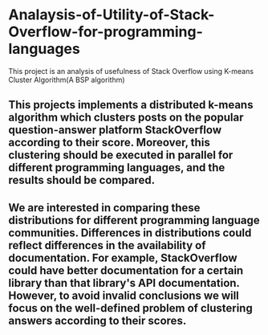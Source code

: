 # Analaysis-of-Utility-of-Stack-Overflow-for-programming-languages
This project is an analysis of usefulness of Stack Overflow using K-means Cluster Algorithm(A BSP algorithm)
## This projects implements a distributed k-means algorithm which clusters posts on the popular question-answer platform StackOverflow according to their score. Moreover, this clustering should be executed in parallel for different programming languages, and the results should be compared.
## We are interested in comparing these distributions for different programming language communities. Differences in distributions could reflect differences in the availability of documentation. For example, StackOverflow could have better documentation for a certain library than that library's API documentation. However, to avoid invalid conclusions we will focus on the well-defined problem of clustering answers according to their scores.
